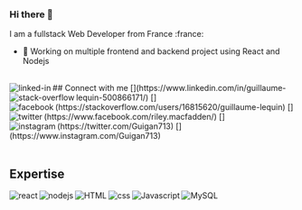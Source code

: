 ### Hi there 👋

I am a fullstack Web Developer from France :france:
- 🔭 Working on multiple frontend and backend project using React and Nodejs

<br>
## Connect with me
[<img align="left" alt="linked-in" src="https://img.shields.io/badge/linkedin-%230077B5.svg?&style=for-the-badge&logo=linkedin&logoColor=white" />](https://www.linkedin.com/in/guillaume-lequin-500866171/)
[<img align="left" alt="stack-overflow" src="https://img.shields.io/badge/stack%20overflow-FE7A16?logo=stack-overflow&logoColor=white&style=for-the-badge" />](https://stackoverflow.com/users/16815620/guillaume-lequin)
[<img align="left" alt="facebook" src="https://img.shields.io/badge/facebook-%231877F2.svg?&style=for-the-badge&logo=facebook&logoColor=white" />](https://www.facebook.com/riley.macfadden/)
[<img align="left" alt="twitter" src="https://img.shields.io/badge/twitter-%231DA1F2.svg?&style=for-the-badge&logo=twitter&logoColor=white" />](https://twitter.com/Guigan713)
[<img align="left" alt="instagram" src="https://shields.io/badge/-Instagram-%ff69b4.svg?&style=for-the-badge&logo=Instagram&logoColor=white&style=plastic" />]
(https://www.instagram.com/Guigan713)

<br>
<br>

## Expertise
<img align="left" alt="react" src="https://img.shields.io/badge/react%20-%2320232a.svg?&style=for-the-badge&logo=react&logoColor=white&style=plastic" />
<img align="left" alt="nodejs" src="https://img.shields.io/badge/node.js%20-%2343853D.svg?&style=for-the-badge&logo=node.js&logoColor=white&style=plastic" />
<img align="left" alt="HTML" src="https://shields.io/badge/-html5-%E34F26.svg?style=for-the-badge&logo=html5&logoColor=white" />
<img align="left" alt="css" src="https://img.shields.io/badge/CSS3-%1572B6.svg?&style=for-the-badge&logo=CSS3&logoColor=white&style=plastic" />
<img align="left" alt="Javascript" src="https://img.shields.io/badge/JavScript-%F7DF1E?&style=for-the-badge&logo=JavaScript&logoColor=white&style=plastic" />
<img align="left" alt="MySQL" src="https://img.shields.io/badge/MySQL-%D79A1?&style=for-the-badge&logo=MySQL&logoColor=white&style=plastic" />

<br>
<br>
